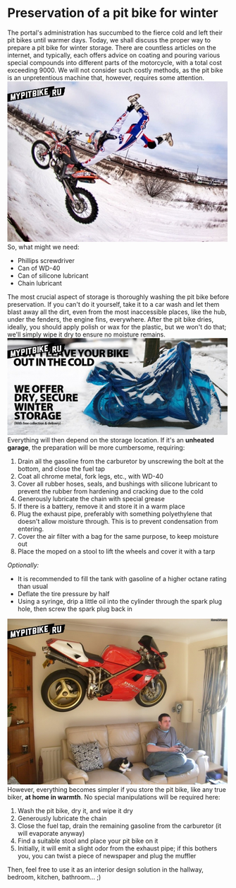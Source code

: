 # Preservation of a pit bike for winter

The portal's administration has succumbed to the fierce cold and left their pit bikes until warmer days. Today, we shall discuss the proper way to prepare a pit bike for winter storage. There are countless articles on the internet, and typically, each offers advice on coating and pouring various special compounds into different parts of the motorcycle, with a total cost exceeding 9000. We will not consider such costly methods, as the pit bike is an unpretentious machine that, however, requires some attention. ![Winterizing a pit bike](../../static/img/da9c37.jpg "Winterizing a pit bike") So, what might we need:

- Phillips screwdriver
- Can of WD-40
- Can of silicone lubricant
- Chain lubricant

The most crucial aspect of storage is thoroughly washing the pit bike before preservation. If you can't do it yourself, take it to a car wash and let them blast away all the dirt, even from the most inaccessible places, like the hub, under the fenders, the engine fins, everywhere. After the pit bike dries, ideally, you should apply polish or wax for the plastic, but we won't do that; we'll simply wipe it dry to ensure no moisture remains. ![Winter storage of a pit bike](../../static/img/bc7800.jpg "Winter storage of a pit bike") Everything will then depend on the storage location. If it's an **unheated garage**, the preparation will be more cumbersome, requiring:

1. Drain all the gasoline from the carburetor by unscrewing the bolt at the bottom, and close the fuel tap
2. Coat all chrome metal, fork legs, etc., with WD-40
3. Cover all rubber hoses, seals, and bushings with silicone lubricant to prevent the rubber from hardening and cracking due to the cold
4. Generously lubricate the chain with special grease
5. If there is a battery, remove it and store it in a warm place
6. Plug the exhaust pipe, preferably with something polyethylene that doesn't allow moisture through. This is to prevent condensation from entering.
7. Cover the air filter with a bag for the same purpose, to keep moisture out
8. Place the moped on a stool to lift the wheels and cover it with a tarp

*Optionally:*

- It is recommended to fill the tank with gasoline of a higher octane rating than usual
- Deflate the tire pressure by half
- Using a syringe, drip a little oil into the cylinder through the spark plug hole, then screw the spark plug back in

![Storing a pit bike at home](../../static/img/d06815.jpg "Storing a pit bike at home") However, everything becomes simpler if you store the pit bike, like any true biker, **at home in warmth**. No special manipulations will be required here:

1. Wash the pit bike, dry it, and wipe it dry
2. Generously lubricate the chain
3. Close the fuel tap, drain the remaining gasoline from the carburetor (it will evaporate anyway)
4. Find a suitable stool and place your pit bike on it
5. Initially, it will emit a slight odor from the exhaust pipe; if this bothers you, you can twist a piece of newspaper and plug the muffler

Then, feel free to use it as an interior design solution in the hallway, bedroom, kitchen, bathroom... ;)